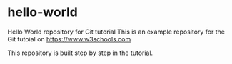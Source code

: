 # hello-world
Hello World repository for Git tutorial
This is an example repository for the Git tutoial on https://www.w3schools.com
 
This repository is built step by step in the tutorial.

